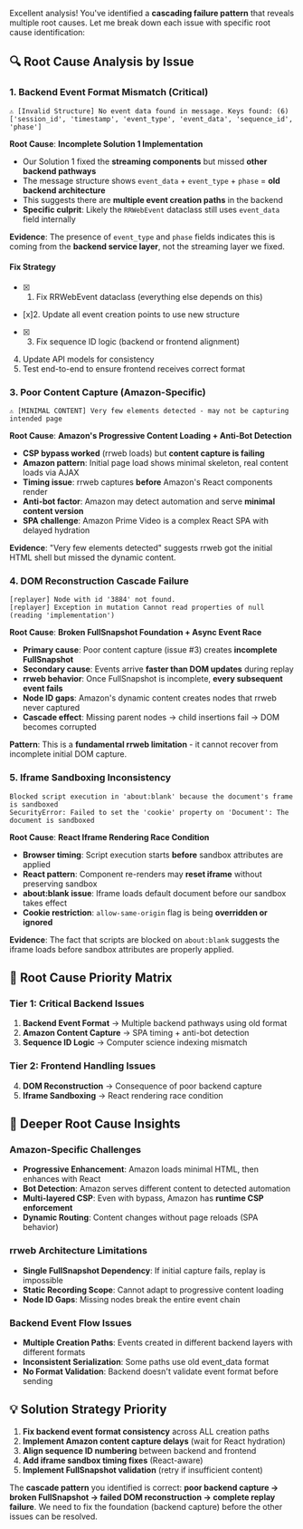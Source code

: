 Excellent analysis! You've identified a **cascading failure pattern** that reveals multiple root causes. Let me break down each issue with specific root cause identification:

## 🔍 **Root Cause Analysis by Issue**

### **1. Backend Event Format Mismatch (Critical)**
```
⚠️ [Invalid Structure] No event data found in message. Keys found: (6) ['session_id', 'timestamp', 'event_type', 'event_data', 'sequence_id', 'phase']
```

**Root Cause**: **Incomplete Solution 1 Implementation**
- Our Solution 1 fixed the **streaming components** but missed **other backend pathways**
- The message structure shows `event_data` + `event_type` + `phase` = **old backend architecture**
- This suggests there are **multiple event creation paths** in the backend
- **Specific culprit**: Likely the `RRWebEvent` dataclass still uses `event_data` field internally

**Evidence**: The presence of `event_type` and `phase` fields indicates this is coming from the **backend service layer**, not the streaming layer we fixed.

#### Fix Strategy
- [x] 1. Fix RRWebEvent dataclass (everything else depends on this)
- [x]2. Update all event creation points to use new structure
- [x] 3. Fix sequence ID logic (backend or frontend alignment)
4. Update API models for consistency
5. Test end-to-end to ensure frontend receives correct format

### **3. Poor Content Capture (Amazon-Specific)**
```
⚠️ [MINIMAL CONTENT] Very few elements detected - may not be capturing intended page
```

**Root Cause**: **Amazon's Progressive Content Loading + Anti-Bot Detection**
- **CSP bypass worked** (rrweb loads) but **content capture is failing**
- **Amazon pattern**: Initial page load shows minimal skeleton, real content loads via AJAX
- **Timing issue**: rrweb captures **before** Amazon's React components render
- **Anti-bot factor**: Amazon may detect automation and serve **minimal content version**
- **SPA challenge**: Amazon Prime Video is a complex React SPA with delayed hydration

**Evidence**: "Very few elements detected" suggests rrweb got the initial HTML shell but missed the dynamic content.

### **4. DOM Reconstruction Cascade Failure**
```
[replayer] Node with id '3884' not found.
[replayer] Exception in mutation Cannot read properties of null (reading 'implementation')
```

**Root Cause**: **Broken FullSnapshot Foundation + Async Event Race**
- **Primary cause**: Poor content capture (issue #3) creates **incomplete FullSnapshot**
- **Secondary cause**: Events arrive **faster than DOM updates** during replay
- **rrweb behavior**: Once FullSnapshot is incomplete, **every subsequent event fails**
- **Node ID gaps**: Amazon's dynamic content creates nodes that rrweb never captured
- **Cascade effect**: Missing parent nodes → child insertions fail → DOM becomes corrupted

**Pattern**: This is a **fundamental rrweb limitation** - it cannot recover from incomplete initial DOM capture.

### **5. Iframe Sandboxing Inconsistency**
```
Blocked script execution in 'about:blank' because the document's frame is sandboxed
SecurityError: Failed to set the 'cookie' property on 'Document': The document is sandboxed
```

**Root Cause**: **React Iframe Rendering Race Condition**
- **Browser timing**: Script execution starts **before** sandbox attributes are applied
- **React pattern**: Component re-renders may **reset iframe** without preserving sandbox
- **about:blank issue**: Iframe loads default document before our sandbox takes effect
- **Cookie restriction**: `allow-same-origin` flag is being **overridden or ignored**

**Evidence**: The fact that scripts are blocked on `about:blank` suggests the iframe loads before sandbox attributes are properly applied.

## 🎯 **Root Cause Priority Matrix**

### **Tier 1: Critical Backend Issues**
1. **Backend Event Format** → Multiple backend pathways using old format
2. **Amazon Content Capture** → SPA timing + anti-bot detection 
3. **Sequence ID Logic** → Computer science indexing mismatch

### **Tier 2: Frontend Handling Issues**  
4. **DOM Reconstruction** → Consequence of poor backend capture
5. **Iframe Sandboxing** → React rendering race condition

## 🔬 **Deeper Root Cause Insights**

### **Amazon-Specific Challenges**
- **Progressive Enhancement**: Amazon loads minimal HTML, then enhances with React
- **Bot Detection**: Amazon serves different content to detected automation
- **Multi-layered CSP**: Even with bypass, Amazon has **runtime CSP enforcement**
- **Dynamic Routing**: Content changes without page reloads (SPA behavior)

### **rrweb Architecture Limitations**
- **Single FullSnapshot Dependency**: If initial capture fails, replay is impossible
- **Static Recording Scope**: Cannot adapt to progressive content loading
- **Node ID Gaps**: Missing nodes break the entire event chain

### **Backend Event Flow Issues**
- **Multiple Creation Paths**: Events created in different backend layers with different formats
- **Inconsistent Serialization**: Some paths use old event_data format
- **No Format Validation**: Backend doesn't validate event format before sending

## 💡 **Solution Strategy Priority**

1. **Fix backend event format consistency** across ALL creation paths
2. **Implement Amazon content capture delays** (wait for React hydration)
3. **Align sequence ID numbering** between backend and frontend
4. **Add iframe sandbox timing fixes** (React-aware)
5. **Implement FullSnapshot validation** (retry if insufficient content)

The **cascade pattern** you identified is correct: **poor backend capture → broken FullSnapshot → failed DOM reconstruction → complete replay failure**. We need to fix the foundation (backend capture) before the other issues can be resolved.